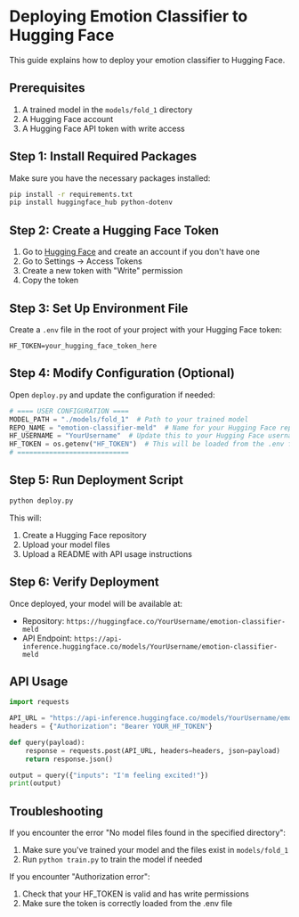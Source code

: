 # Deploying Emotion Classifier to Hugging Face

This guide explains how to deploy your emotion classifier to Hugging Face.

## Prerequisites

1. A trained model in the `models/fold_1` directory
2. A Hugging Face account
3. A Hugging Face API token with write access

## Step 1: Install Required Packages

Make sure you have the necessary packages installed:

```bash
pip install -r requirements.txt
pip install huggingface_hub python-dotenv
```

## Step 2: Create a Hugging Face Token

1. Go to [Hugging Face](https://huggingface.co/) and create an account if you don't have one
2. Go to Settings → Access Tokens
3. Create a new token with "Write" permission
4. Copy the token

## Step 3: Set Up Environment File

Create a `.env` file in the root of your project with your Hugging Face token:

```
HF_TOKEN=your_hugging_face_token_here
```

## Step 4: Modify Configuration (Optional)

Open `deploy.py` and update the configuration if needed:

```python
# ==== USER CONFIGURATION ====
MODEL_PATH = "./models/fold_1"  # Path to your trained model
REPO_NAME = "emotion-classifier-meld"  # Name for your Hugging Face repository
HF_USERNAME = "YourUsername"  # Update this to your Hugging Face username
HF_TOKEN = os.getenv("HF_TOKEN")  # This will be loaded from the .env file
# ============================
```

## Step 5: Run Deployment Script

```bash
python deploy.py
```

This will:
1. Create a Hugging Face repository
2. Upload your model files
3. Upload a README with API usage instructions

## Step 6: Verify Deployment

Once deployed, your model will be available at:
- Repository: `https://huggingface.co/YourUsername/emotion-classifier-meld`
- API Endpoint: `https://api-inference.huggingface.co/models/YourUsername/emotion-classifier-meld`

## API Usage

```python
import requests

API_URL = "https://api-inference.huggingface.co/models/YourUsername/emotion-classifier-meld"
headers = {"Authorization": "Bearer YOUR_HF_TOKEN"}

def query(payload):
    response = requests.post(API_URL, headers=headers, json=payload)
    return response.json()

output = query({"inputs": "I'm feeling excited!"})
print(output)
```

## Troubleshooting

If you encounter the error "No model files found in the specified directory":
1. Make sure you've trained your model and the files exist in `models/fold_1`
2. Run `python train.py` to train the model if needed

If you encounter "Authorization error":
1. Check that your HF_TOKEN is valid and has write permissions
2. Make sure the token is correctly loaded from the .env file 